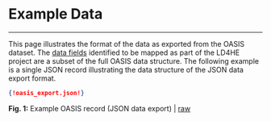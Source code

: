 # Example Data
***
This page illustrates the format of the data as exported from the OASIS dataset. The [data fields](ld4he-fields.md) identified to be mapped as part of the LD4HE project are a subset of the full OASIS data structure. The following example is a single JSON record illustrating the data structure of the JSON data export format. 

```JSON
{!oasis_export.json!}
```
**Fig. 1:** Example OASIS record (JSON data export) | [raw](oasis_export.json)

